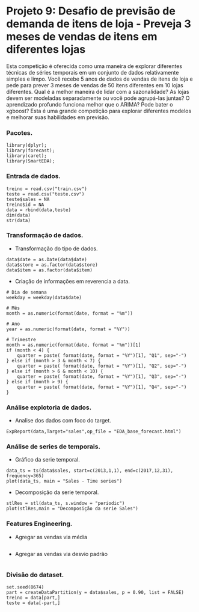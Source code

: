 # Projeto 9: Desafio de previsão de demanda de itens de loja - Preveja 3 meses de vendas de itens em diferentes lojas

Esta competição é oferecida como uma maneira de explorar diferentes técnicas de séries temporais em um conjunto de dados relativamente simples e limpo. Você recebe 5 anos de dados de vendas de itens de loja e pede para prever 3 meses de vendas de 50 itens diferentes em 10 lojas diferentes. Qual é a melhor maneira de lidar com a sazonalidade? As lojas devem ser modeladas separadamente ou você pode agrupá-las juntas? O aprendizado profundo funciona melhor que o ARIMA? Pode bater o xgboost? Esta é uma grande competição para explorar diferentes modelos e melhorar suas habilidades em previsão.

### Pacotes.

```{r, cache=FALSE, message=FALSE, warning=FALSE}
library(dplyr);
library(forecast);
library(caret);
library(SmartEDA);
```

### Entrada de dados.

```{r, cache=FALSE, message=FALSE, warning=FALSE}
treino = read.csv("train.csv")
teste = read.csv("teste.csv")
teste$sales = NA
treino$id = NA
data = rbind(data,teste)
dim(data)
str(data)
```

### Transformação de dados.

* Transformação do tipo de dados.
```{r, cache=FALSE, message=FALSE, warning=FALSE}
data$date = as.Date(data$date)
data$store = as.factor(data$store)
data$item = as.factor(data$item)
```

* Criação de informações em reverencia a data.
```{r, cache=FALSE, message=FALSE, warning=FALSE}
# Dia de semana
weekday = weekday(data$date)

# Mês
month = as.numeric(format(date, format = "%m"))

# Ano
year = as.numeric(format(date, format = "%Y"))

# Trimestre
month = as.numeric(format(date, format = "%m"))[1]
if (month < 4) {
    quarter = paste( format(date, format = "%Y")[1], "Q1", sep="-")
} else if (month > 3 & month < 7) {
    quarter = paste( format(date, format = "%Y")[1], "Q2", sep="-")            
} else if (month > 6 & month < 10) {
    quarter = paste( format(date, format = "%Y")[1], "Q3", sep="-")
} else if (month > 9) {
    quarter = paste( format(date, format = "%Y")[1], "Q4", sep="-")
}
```

### Análise explotoria de dados.

* Analise dos dados com foco do target.
```{r, cache=FALSE, message=FALSE, warning=FALSE}
ExpReport(data,Target="sales",op_file = "EDA_base_forecast.html")
```

### Análise de series de temporais.

* Gráfico da serie temporal.
```{r, cache=FALSE, message=FALSE, warning=FALSE}
data_ts = ts(data$sales, start=c(2013,1,1), end=c(2017,12,31), frequency=365)
plot(data_ts, main = "Sales - Time series")
```

* Decomposição da serie temporal.
```{r, cache=FALSE, message=FALSE, warning=FALSE}
stlRes = stl(data_ts, s.window = "periodic")
plot(stlRes,main = "Decomposição da serie Sales")
```

### Features Engineering.

* Agregar as vendas via média
```{r, cache=FALSE, message=FALSE, warning=FALSE}
```

* Agregar as vendas via desvio padrão
```{r, cache=FALSE, message=FALSE, warning=FALSE}
```

### Divisão do dataset.

```{r, cache=FALSE, message=FALSE, warning=FALSE}
set.seed(8674)
part = createDataPartition(y = data$sales, p = 0.90, list = FALSE)
treino = data[part,]
teste = data[-part,]
```
